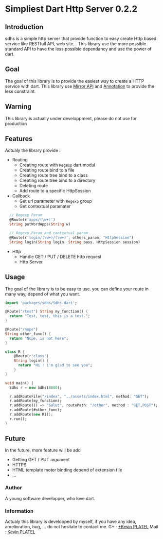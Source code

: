 # Simpliest Dart Http Server 0.2.2
## Introduction
sdhs is a simple http server that provide function to easy create Http based service like RESTfull API, web site...
This library use the more possible standard API to have the less possible dependancy and use the power of dart.

## Goal
The goal of this library is to provide the easiest way to create a HTTP service with dart.
This library use [Mirror API](https://api.dartlang.org/apidocs/channels/stable/#dart-mirrors.Mirror) and [Annotation](https://api.dartlang.org/apidocs/channels/stable/#analyzer/analyzer.Annotation) to provide the less constraint.

## Warning
This library is actually under developpment, please do not use for production

## Features

Actualy the library provide :
  * Routing
    * Creating route with `Regexp` dart modul
    * Creating route bind to a file
    * Creating route tree bind to a class
    * Creating route tree bind to a directory
    * Deleting route
    * Add route to a specific HttpSession
  * Callback
    * Get url parameter with `Regexp` group
    * Get contextual paramater
```dart
  // Regexp Param
  @Route(r'apps/(\w+)')
  String putWordApps(String w)

  // Regexp Param and contextual param
  @Route(r'login/(\w+)/(\w+)', others_param: "HttpSession")
  String login(String login, String pass, HttpSession session) 
```
  * Http
    * Handle GET / PUT / DELETE http request
    * Http Server
    
## Usage
The goal of the library is to be easy to use. you can define your route in many way, depend of what you want.
```dart
import 'packages/sdhs/Sdhs.dart';

@Route("/test") String my_function() {
  return "Test, test, this is a test.";
}

@Route("/nope")
String other_func() {
  return "Nope, is not here";
}

class R {
    @Route(r'class')
    String login() {
      return "Hi ! i'm glad to see you";
    }
}

void main() {
  Sdhs r = new Sdhs(8080);

  r.addRouteFile("/index", "../assets/index.html", method: "GET");
  r.addRoute(my_function);
  r.addRoute(() => "Salut", routePath: "/other", method : "GET,POST");
  r.addRoute(#other_func);
  r.addRoute(new R());
  r.run();
}

```
  
## Future
In the future, more feature will be add
  * Getting GET / PUT argument
  * HTTPS
  * HTML template motor binding depend of extension file
  * ...

### Author

A young software developper, who love dart.
  
### Information
Actualy this library is developped by myself, if you have any idea, amelioration, bug, ... do not hesitate to contact me.
G+ : [+Kevin PLATEL](https://plus.google.com/+KévinPlatel)
Mail : [Kevin PLATEL](platel.kevin@gmail.com)
